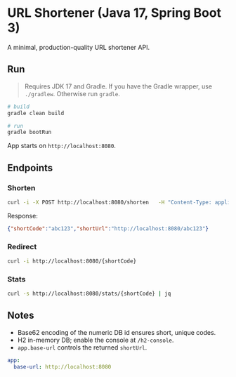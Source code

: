 
# URL Shortener (Java 17, Spring Boot 3)

A minimal, production-quality URL shortener API.

## Run

> Requires JDK 17 and Gradle. If you have the Gradle wrapper, use `./gradlew`. Otherwise run `gradle`.

```bash
# build
gradle clean build

# run
gradle bootRun
```

App starts on `http://localhost:8080`.

## Endpoints

### Shorten
```bash
curl -i -X POST http://localhost:8080/shorten   -H "Content-Type: application/json"   -d '{"url":"https://example.com/my/very/long/path?utm_source=test"}'
```
Response:
```json
{"shortCode":"abc123","shortUrl":"http://localhost:8080/abc123"}
```

### Redirect
```bash
curl -i http://localhost:8080/{shortCode}
```

### Stats
```bash
curl -s http://localhost:8080/stats/{shortCode} | jq
```

## Notes
- Base62 encoding of the numeric DB id ensures short, unique codes.
- H2 in-memory DB; enable the console at `/h2-console`.
- `app.base-url` controls the returned `shortUrl`.
```yaml
app:
  base-url: http://localhost:8080
```
